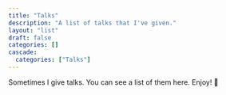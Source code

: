 ```yaml
---
title: "Talks"
description: "A list of talks that I've given."
layout: "list"
draft: false
categories: []
cascade:
  categories: ["Talks"]
---
```


Sometimes I give talks. You can see a list of them here. Enjoy! :tada:



